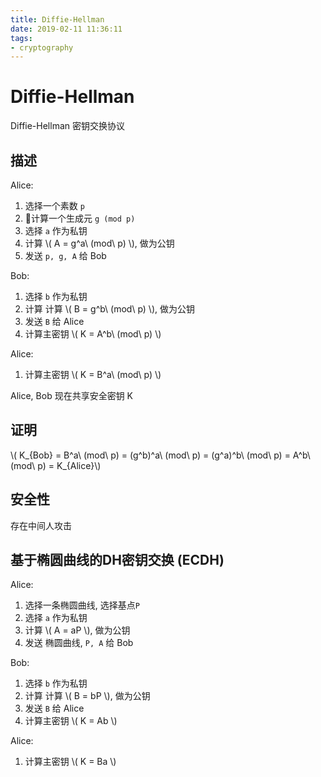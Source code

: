 ```yaml
---
title: Diffie-Hellman
date: 2019-02-11 11:36:11
tags:
- cryptography
---
```

<script type="text/javascript" src='https://cdnjs.cloudflare.com/ajax/libs/mathjax/2.7.5/MathJax.js?config=TeX-MML-AM_CHTML' async></script>

# Diffie-Hellman

Diffie-Hellman 密钥交换协议

## 描述

Alice:

1. 选择一个素数 `p`
2. 计算一个生成元 `g (mod p)`
3. 选择 `a` 作为私钥
4. 计算 \\( A = g^a\ (mod\ p) \\), 做为公钥
5. 发送 `p, g, A` 给 Bob

Bob:

1. 选择 `b` 作为私钥
2. 计算 计算 \\( B = g^b\ (mod\ p) \\), 做为公钥
3. 发送 `B` 给 Alice
4. 计算主密钥 \\( K = A^b\ (mod\ p) \\)

Alice:

1. 计算主密钥 \\( K = B^a\ (mod\ p) \\)

Alice, Bob 现在共享安全密钥 K

## 证明

\\( K_{Bob} = B^a\ (mod\ p) = (g^b)^a\ (mod\ p) = (g^a)^b\ (mod\ p) = A^b\ (mod\ p) = K_{Alice}\\)

## 安全性

存在中间人攻击

## 基于椭圆曲线的DH密钥交换 (ECDH)

Alice:

1. 选择一条椭圆曲线, 选择基点`P`
3. 选择 `a` 作为私钥
4. 计算 \\( A = aP \\), 做为公钥
5. 发送 椭圆曲线, `P, A` 给 Bob

Bob:

1. 选择 `b` 作为私钥
2. 计算 计算 \\( B = bP \\), 做为公钥
3. 发送 `B` 给 Alice
4. 计算主密钥 \\( K = Ab \\)

Alice:

1. 计算主密钥 \\( K = Ba \\)